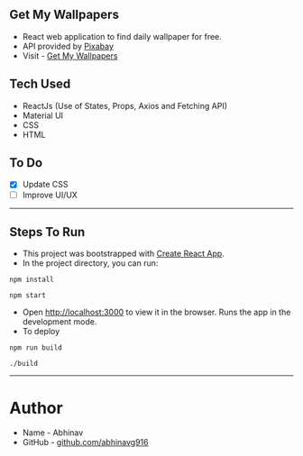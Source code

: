 ## Get My Wallpapers

- React web application to find daily wallpaper for free.
- API provided by [Pixabay](https://pixabay.com/)
- Visit - [Get My Wallpapers]()

## Tech Used

- ReactJs (Use of States, Props, Axios and Fetching API)
- Material UI
- CSS
- HTML

## To Do

- [x] Update CSS
- [ ] Improve UI/UX

---

## Steps To Run

- This project was bootstrapped with [Create React App](https://github.com/facebook/create-react-app).
- In the project directory, you can run:

```
npm install
```

```
npm start
```

- Open [http://localhost:3000](http://localhost:3000) to view it in the browser. Runs the app in the development mode.
- To deploy

```
npm run build
```

```
./build
```

---

# Author

- Name - Abhinav
- GitHub - [github.com/abhinavg916](https://github.com/abhinavg916)
